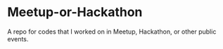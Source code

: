 # Meetup-or-Hackathon
A repo for codes that I worked on in Meetup, Hackathon, or other public events.
